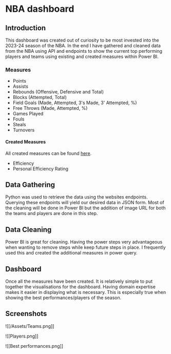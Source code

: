 # NBA dashboard

## Introduction

This dashboard was created out of curiosity to be most invested into the 2023-24 season of the NBA. In the end I have gathered and cleaned data from the NBA using API and endpoints to show the current top performing players and teams using existing and created measures within Power BI.

### Measures

- Points
- Assists
- Rebounds (Offensive, Defensive and Total)
- Blocks (Attempted, Total)
- Field Goals (Made, Attempted, 3's Made, 3' Attempted, %)
- Free Throws (Made, Attempted, %)
- Games Played 
- Fouls
- Steals
- Turnovers

#### Created Measures 

All created measures can be found [here](<https://en.wikipedia.org/wiki/Efficiency_(basketball)>).

- Efficiency
- Personal Efficiency Rating

## Data Gathering

Python was used to retrieve the data using the websites endpoints. Querying these endpoints will yield our desired data in JSON form. Most of the cleaning will be done in Power BI but the addition of image URL for both the teams and players are done in this step.

## Data Cleaning

Power BI is great for cleaning. Having the power steps very advantageous when wanting to remove steps while keep future steps in place. I frequently used this and created the additional measures in power query.

## Dashboard

Once all the measures have been created. It is relatively simple to put together the visualisations for the dashboard. Having domain expertise makes it easier in displaying what is necessary. This is especially true when showing the best performances/players of the season. 

## Screenshots

![[/Assets/Teams.png]]

![[Players.png]]

![[Best performances.png]]
